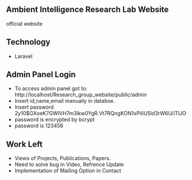 ## Ambient Intelligence Research Lab Website
official website

## Technology
- Laravel

## Admin Panel Login
- To access admin panel got to: http://localhost/Research_group_website/public/admin
- Insert id,name,email manually in databse.
- Insert password  $2y$10$GXoeK7GWlVH7m3lkw0YgR.Vt7RQngKON1xPiIiU5ld3rW6U/iTlJO
- password is encrypted by bcrypt
- password is 123456

## Work Left
- Views of Projects, Publications, Papers.
- Need to solve bug in Video, Refrence Update
- Implementation of Mailing Option in Contact
